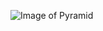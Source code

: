 ![Image of Pyramid](https://www.newsweek.com/ancient-egypt-giza-pyramids-cardinal-points-equinox-812045#slideshow/813669)
